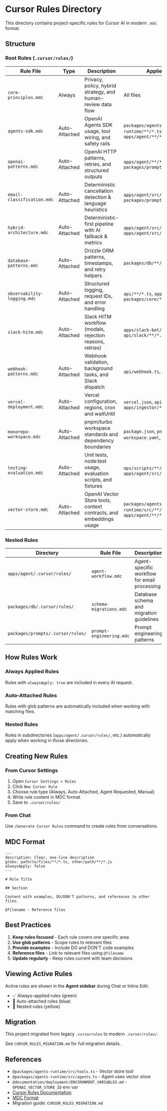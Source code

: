 # Cursor Rules Directory

This directory contains project-specific rules for Cursor AI in modern `.mdc` format.

## Structure

### Root Rules (`.cursor/rules/`)

| Rule File                   | Type          | Description                                                        | Applies To                                                          |
| --------------------------- | ------------- | ------------------------------------------------------------------ | ------------------------------------------------------------------- |
| `core-principles.mdc`       | Always        | Privacy, policy, hybrid strategy, and human-review data flow       | All files                                                           |
| `agents-sdk.mdc`            | Auto-Attached | OpenAI Agents SDK usage, tool wiring, and safety rails             | `packages/agents-runtime/**/*.ts`, `apps/agent/**/*.ts`             |
| `openai-patterns.mdc`       | Auto-Attached | OpenAI HTTP patterns, retries, and structured outputs              | `apps/agent/**/*.ts`, `packages/prompts/**/*.ts`                    |
| `email-classification.mdc`  | Auto-Attached | Deterministic cancellation detection & language heuristics         | `apps/agent/src/**/*.ts`, `packages/prompts/**/*.ts`                |
| `hybrid-architecture.mdc`   | Auto-Attached | Deterministic-first pipeline with AI fallback & metrics            | `apps/agent/src/**/*.ts`, `apps/agent/src/metrics.ts`               |
| `database-patterns.mdc`     | Auto-Attached | Drizzle ORM patterns, timestamps, and retry helpers                | `packages/db/**/*.ts`                                               |
| `observability-logging.mdc` | Auto-Attached | Structured logging, request IDs, and error handling                | `api/**/*.ts`, `apps/**/*.ts`, `packages/core/**/*.ts`              |
| `slack-hitm.mdc`            | Auto-Attached | Slack HITM workflow (modals, rejection reasons, retries)           | `apps/slack-bot/**/*.ts`, `api/slack/**/*.ts`                       |
| `webhook-patterns.mdc`      | Auto-Attached | Webhook validation, background tasks, and Slack dispatch           | `api/webhook.ts`, `api/**/*.ts`                                     |
| `vercel-deployment.mdc`     | Auto-Attached | Vercel configuration, regions, cron and waitUntil                  | `vercel.json`, `api/**/*.ts`, `apps/ingestor/**/*.ts`               |
| `monorepo-workspace.mdc`    | Auto-Attached | pnpm/turbo workspace standards and dependency boundaries           | `package.json`, `pnpm-workspace.yaml`, `turbo.json`                 |
| `testing-evaluation.mdc`    | Auto-Attached | Unit tests, node:test usage, evaluation scripts, and fixtures      | `ops/scripts/**/*.ts`, `apps/agent/src/tests/**/*.ts`               |
| `vector-store.mdc`          | Auto-Attached | OpenAI Vector Store tools, context contracts, and embeddings usage | `packages/agents-runtime/src/**/*.ts`, `apps/agent/**/*.ts`         |

### Nested Rules

| Directory                         | Rule File                | Description                                  |
| --------------------------------- | ------------------------ | -------------------------------------------- |
| `apps/agent/.cursor/rules/`       | `agent-workflow.mdc`     | Agent-specific workflow for email processing |
| `packages/db/.cursor/rules/`      | `schema-migrations.mdc`  | Database schema and migration guidelines     |
| `packages/prompts/.cursor/rules/` | `prompt-engineering.mdc` | Prompt engineering patterns                  |

## How Rules Work

### Always Applied Rules

Rules with `alwaysApply: true` are included in every AI request.

### Auto-Attached Rules

Rules with glob patterns are automatically included when working with matching files.

### Nested Rules

Rules in subdirectories (`apps/agent/.cursor/rules/`, etc.) automatically apply when working in those directories.

## Creating New Rules

### From Cursor Settings

1. Open `Cursor Settings > Rules`
2. Click `New Cursor Rule`
3. Choose rule type (Always, Auto-Attached, Agent Requested, Manual)
4. Write rule content in MDC format
5. Save to `.cursor/rules/`

### From Chat

Use `/Generate Cursor Rules` command to create rules from conversations.

## MDC Format

```mdc
---
description: Clear, one-line description
globs: path/to/files/**/*.ts, other/path/**/*.js
alwaysApply: false
---

# Rule Title

## Section

Content with examples, DO/DON'T patterns, and references to other files.

@filename - Reference files
```

## Best Practices

1. **Keep rules focused** - Each rule covers one specific area
2. **Use glob patterns** - Scope rules to relevant files
3. **Provide examples** - Include DO and DON'T code examples
4. **Reference files** - Link to relevant files using `@filename`
5. **Update regularly** - Keep rules current with team decisions

## Viewing Active Rules

Active rules are shown in the **Agent sidebar** during Chat or Inline Edit:

- ✅ Always-applied rules (green)
- 📎 Auto-attached rules (blue)
- 📁 Nested rules (yellow)

## Migration

This project migrated from legacy `.cursorrules` to modern `.cursor/rules/`.

See `CURSOR_RULES_MIGRATION.md` for full migration details.

## References

- `@packages/agents-runtime/src/tools.ts` - Vector store tool
- `@packages/agents-runtime/src/agents.ts` - Agent uses vector store
- `@documentation/deployment/ENVIRONMENT_VARIABLES.md` - `OPENAI_VECTOR_STORE_ID` env var
- [Cursor Rules Documentation](https://cursor.com/docs/context/rules)
- [MDC Format](https://github.com/nuxt-contrib/mdc)
- Migration guide: `CURSOR_RULES_MIGRATION.md`
